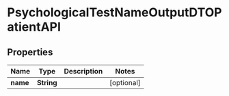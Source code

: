 

# PsychologicalTestNameOutputDTOPatientAPI


## Properties

| Name | Type | Description | Notes |
|------------ | ------------- | ------------- | -------------|
|**name** | **String** |  |  [optional] |



